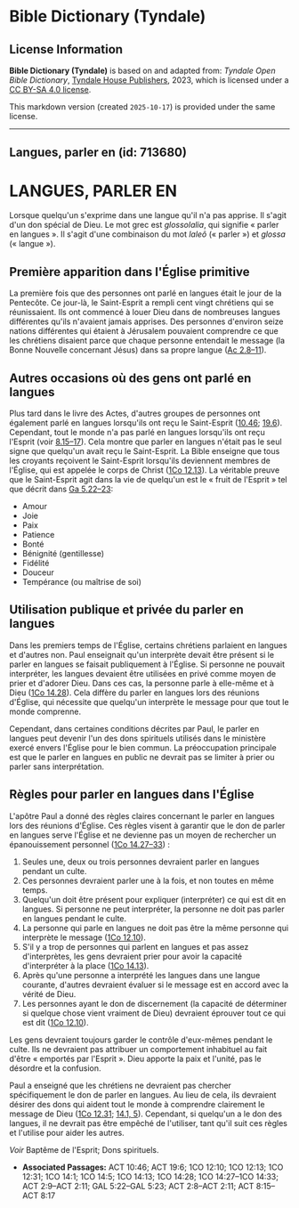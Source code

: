 # Bible Dictionary (Tyndale)

## License Information

**Bible Dictionary (Tyndale)** is based on and adapted from: _Tyndale Open Bible Dictionary_, [Tyndale House Publishers](https://tyndaleopenresources.com/), 2023, which is licensed under a [CC BY-SA 4.0 license](https://creativecommons.org/licenses/by-sa/4.0/legalcode.en).

This markdown version (created `2025-10-17`) is provided under the same license.



--------------------------------

## Langues, parler en (id: 713680)

LANGUES, PARLER EN
==================

Lorsque quelqu'un s'exprime dans une langue qu'il n'a pas apprise. Il s'agit d'un don spécial de Dieu. Le mot grec est *glossolalia*, qui signifie « parler en langues ». Il s'agit d'une combinaison du mot *laleô* (« parler ») et *glossa* (« langue »).

Première apparition dans l'Église primitive
-------------------------------------------

La première fois que des personnes ont parlé en langues était le jour de la Pentecôte. Ce jour\-là, le Saint\-Esprit a rempli cent vingt chrétiens qui se réunissaient. Ils ont commencé à louer Dieu dans de nombreuses langues différentes qu'ils n'avaient jamais apprises. Des personnes d'environ seize nations différentes qui étaient à Jérusalem pouvaient comprendre ce que les chrétiens disaient parce que chaque personne entendait le message (la Bonne Nouvelle concernant Jésus) dans sa propre langue ([Ac 2\.8–11](https://ref.ly/Acts2:8-Acts2:11)).

Autres occasions où des gens ont parlé en langues
-------------------------------------------------

Plus tard dans le livre des Actes, d'autres groupes de personnes ont également parlé en langues lorsqu'ils ont reçu le Saint\-Esprit ([10\.46](https://ref.ly/Acts10:46); [19\.6](https://ref.ly/Acts19:6)). Cependant, tout le monde n'a pas parlé en langues lorsqu'ils ont reçu l'Esprit (voir [8\.15](https://ref.ly/Acts8:15-Acts8:17)[–](https://ref.ly/Acts2:8-Acts2:11)[17](https://ref.ly/Acts8:15-Acts8:17)). Cela montre que parler en langues n'était pas le seul signe que quelqu'un avait reçu le Saint\-Esprit. La Bible enseigne que tous les croyants reçoivent le Saint\-Esprit lorsqu'ils deviennent membres de l'Église, qui est appelée le corps de Christ ([1Co 12\.13](https://ref.ly/1Cor12:13)). La véritable preuve que le Saint\-Esprit agit dans la vie de quelqu'un est le « fruit de l'Esprit » tel que décrit dans [Ga 5\.22](https://ref.ly/Gal5:22-Gal5:23)[–](https://ref.ly/Acts2:8-Acts2:11)[23](https://ref.ly/Gal5:22-Gal5:23):

* Amour
* Joie
* Paix
* Patience
* Bonté
* Bénignité (gentillesse)
* Fidélité
* Douceur
* Tempérance (ou maîtrise de soi)

Utilisation publique et privée du parler en langues
---------------------------------------------------

Dans les premiers temps de l'Église, certains chrétiens parlaient en langues et d'autres non. Paul enseignait qu'un interprète devait être présent si le parler en langues se faisait publiquement à l'Église. Si personne ne pouvait interpréter, les langues devaient être utilisées en privé comme moyen de prier et d'adorer Dieu. Dans ces cas, la personne parle à elle\-même et à Dieu ([1Co 14\.28](https://ref.ly/1Cor14:28)). Cela diffère du parler en langues lors des réunions d'Église, qui nécessite que quelqu'un interprète le message pour que tout le monde comprenne.

Cependant, dans certaines conditions décrites par Paul, le parler en langues peut devenir l'un des dons spirituels utilisés dans le ministère exercé envers l'Église pour le bien commun. La préoccupation principale est que le parler en langues en public ne devrait pas se limiter à prier ou parler sans interprétation.

Règles pour parler en langues dans l'Église
-------------------------------------------

L'apôtre Paul a donné des règles claires concernant le parler en langues lors des réunions d'Église. Ces règles visent à garantir que le don de parler en langues serve l'Église et ne devienne pas un moyen de rechercher un épanouissement personnel ([1Co 14\.27](https://ref.ly/1Cor14:27-1Cor14:33)[–](https://ref.ly/Acts2:8-Acts2:11)[33](https://ref.ly/1Cor14:27-1Cor14:33)) :

1. Seules une, deux ou trois personnes devraient parler en langues pendant un culte.
2. Ces personnes devraient parler une à la fois, et non toutes en même temps.
3. Quelqu'un doit être présent pour expliquer (interpréter) ce qui est dit en langues. Si personne ne peut interpréter, la personne ne doit pas parler en langues pendant le culte.
4. La personne qui parle en langues ne doit pas être la même personne qui interprète le message ([1Co 12\.10](https://ref.ly/1Cor12:10)).
5. S'il y a trop de personnes qui parlent en langues et pas assez d'interprètes, les gens devraient prier pour avoir la capacité d'interpréter à la place ([1Co 14\.13](https://ref.ly/1Cor14:13)).
6. Après qu'une personne a interprété les langues dans une langue courante, d'autres devraient évaluer si le message est en accord avec la vérité de Dieu.
7. Les personnes ayant le don de discernement (la capacité de déterminer si quelque chose vient vraiment de Dieu) devraient éprouver tout ce qui est dit ([1Co 12\.10](https://ref.ly/1Cor12:10)).

Les gens devraient toujours garder le contrôle d'eux\-mêmes pendant le culte. Ils ne devraient pas attribuer un comportement inhabituel au fait d'être « emportés par l'Esprit ». Dieu apporte la paix et l'unité, pas le désordre et la confusion.

Paul a enseigné que les chrétiens ne devraient pas chercher spécifiquement le don de parler en langues. Au lieu de cela, ils devraient désirer des dons qui aident tout le monde à comprendre clairement le message de Dieu ([1Co 12\.31](https://ref.ly/1Cor12:31); [14\.1, 5](https://ref.ly/1Cor14:1,1Cor14:5)). Cependant, si quelqu'un a le don des langues, il ne devrait pas être empêché de l'utiliser, tant qu'il suit ces règles et l'utilise pour aider les autres.

*Voir* Baptême de l'Esprit; Dons spirituels.

* **Associated Passages:** ACT 10:46; ACT 19:6; 1CO 12:10; 1CO 12:13; 1CO 12:31; 1CO 14:1; 1CO 14:5; 1CO 14:13; 1CO 14:28; 1CO 14:27–1CO 14:33; ACT 2:9–ACT 2:11; GAL 5:22–GAL 5:23; ACT 2:8–ACT 2:11; ACT 8:15–ACT 8:17

